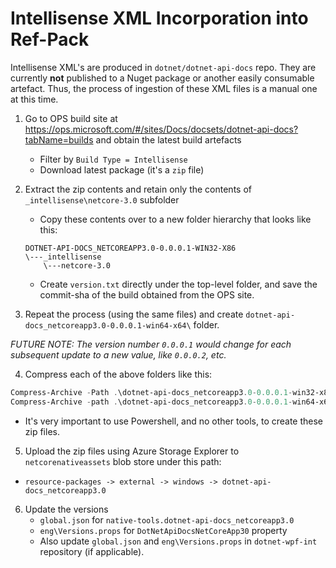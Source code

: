 # Intellisense XML Incorporation into Ref-Pack


Intellisense XML's are produced in `dotnet/dotnet-api-docs` repo. They are currently **not** published to a Nuget package or another easily consumable artefact. Thus, the process of ingestion of these XML files is a manual one at this time. 

1. Go to OPS build site at https://ops.microsoft.com/#/sites/Docs/docsets/dotnet-api-docs?tabName=builds and obtain the latest build artefacts
   - Filter by `Build Type = Intellisense`
    - Download latest package (it's a `zip` file)
2. Extract the zip contents and retain only the contents of `_intellisense\netcore-3.0` subfolder
   - Copy these contents over to a new folder hierarchy that looks like this: 
  
    ```
    DOTNET-API-DOCS_NETCOREAPP3.0-0.0.0.1-WIN32-X86
    \---_intellisense
        \---netcore-3.0
    ```

    - Create `version.txt` directly under the top-level folder, and save the commit-sha of the build obtained from the OPS site. 

 3. Repeat the process (using the same files) and create `dotnet-api-docs_netcoreapp3.0-0.0.0.1-win64-x64\` folder. 

*FUTURE NOTE: 
	The version number `0.0.0.1` would change for each subsequent update to a new value, like `0.0.0.2`, etc.* 


4. Compress each of the above folders like this: 

  ```PowerShell
  Compress-Archive -Path .\dotnet-api-docs_netcoreapp3.0-0.0.0.1-win32-x86\* -DestinationPath .\dotnet-api-docs_netcoreapp3.0-0.0.0.1-win32-x86.zip
  Compress-Archive -path .\dotnet-api-docs_netcoreapp3.0-0.0.0.1-win64-x64\* -DestinationPath .\dotnet-api-docs_netcoreapp3.0-0.0.0.1-win64-x64.zip
  ```

   - It's very important to use Powershell, and no other tools, to create these zip files. 

5. Upload the zip files using Azure Storage Explorer to `netcorenativeassets` blob store under this path: 
  - `resource-packages -> external -> windows -> dotnet-api-docs_netcoreapp3.0` 
6. Update the versions
    - `global.json` for `native-tools.dotnet-api-docs_netcoreapp3.0`
    - `eng\Versions.props` for `DotNetApiDocsNetCoreApp30` property
    - Also update `global.json` and `eng\Versions.props` in `dotnet-wpf-int` repository (if applicable).